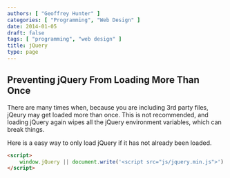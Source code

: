 ```yaml
---
authors: [ "Geoffrey Hunter" ]
categories: [ "Programming", "Web Design" ]
date: 2014-01-05
draft: false
tags: [ "programming", "web design" ]
title: jQuery
type: page
---
```


## Preventing jQuery From Loading More Than Once

There are many times when, because you are including 3rd party files, jQeury may get loaded more than once. This is not recommended, and loading jQuery again wipes all the jQuery environment variables, which can break things.

Here is a easy way to only load jQuery if it has not already been loaded.

```html    
<script>
    window.jQuery || document.write('<script src="js/jquery.min.js">')
</script>
```